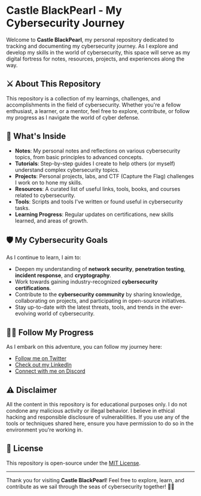# Castle BlackPearl - My Cybersecurity Journey

Welcome to **Castle BlackPearl**, my personal repository dedicated to tracking and documenting my cybersecurity journey. As I explore and develop my skills in the world of cybersecurity, this space will serve as my digital fortress for notes, resources, projects, and experiences along the way.

## ⚔️ About This Repository

This repository is a collection of my learnings, challenges, and accomplishments in the field of cybersecurity. Whether you're a fellow enthusiast, a learner, or a mentor, feel free to explore, contribute, or follow my progress as I navigate the world of cyber defense.

## 🏰 What's Inside

- **Notes**: My personal notes and reflections on various cybersecurity topics, from basic principles to advanced concepts.
- **Tutorials**: Step-by-step guides I create to help others (or myself) understand complex cybersecurity topics.
- **Projects**: Personal projects, labs, and CTF (Capture the Flag) challenges I work on to hone my skills.
- **Resources**: A curated list of useful links, tools, books, and courses related to cybersecurity.
- **Tools**: Scripts and tools I've written or found useful in cybersecurity tasks.
- **Learning Progress**: Regular updates on certifications, new skills learned, and areas of growth.

## 🛡️ My Cybersecurity Goals

As I continue to learn, I aim to:

- Deepen my understanding of **network security**, **penetration testing**, **incident response**, and **cryptography**.
- Work towards gaining industry-recognized **cybersecurity certifications**.
- Contribute to the **cybersecurity community** by sharing knowledge, collaborating on projects, and participating in open-source initiatives.
- Stay up-to-date with the latest threats, tools, and trends in the ever-evolving world of cybersecurity.

## 🏴‍☠️ Follow My Progress

As I embark on this adventure, you can follow my journey here:

- [Follow me on Twitter](https://twitter.com/captainbarbosa0)
- [Check out my LinkedIn](https://www.linkedin.com/)
- [Connect with me on Discord](https://discord.gg/)

## ⚠️ Disclaimer

All the content in this repository is for educational purposes only. I do not condone any malicious activity or illegal behavior. I believe in ethical hacking and responsible disclosure of vulnerabilities. If you use any of the tools or techniques shared here, ensure you have permission to do so in the environment you're working in.

## 💬 License

This repository is open-source under the [MIT License](LICENSE).

---

Thank you for visiting **Castle BlackPearl**! Feel free to explore, learn, and contribute as we sail through the seas of cybersecurity together! 🏴‍☠️
